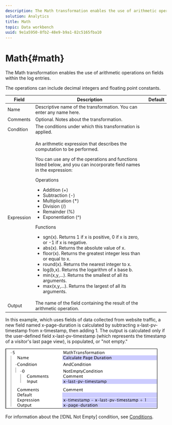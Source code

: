 ```yaml
---
description: The Math transformation enables the use of arithmetic operations on fields within the log entries.
solution: Analytics
title: Math
topic: Data workbench
uuid: 9e1a5950-8fb2-48e9-b9a1-82c5165fba10
---
```


# Math{#math}

The Math transformation enables the use of arithmetic operations on fields within the log entries.

 The operations can include decimal integers and floating point constants.

<table id="table_FDF3DDF1960E43E391A67C9DC2A0E302"> 
 <thead> 
  <tr> 
   <th colname="col1" class="entry"> Field </th> 
   <th colname="col2" class="entry"> Description </th> 
   <th colname="col3" class="entry"> Default </th> 
  </tr> 
 </thead>
 <tbody> 
  <tr> 
   <td colname="col1"> Name </td> 
   <td colname="col2"> Descriptive name of the transformation. You can enter any name here. </td> 
   <td colname="col3"></td> 
  </tr> 
  <tr> 
   <td colname="col1"> Comments </td> 
   <td colname="col2"> Optional. Notes about the transformation. </td> 
   <td colname="col3"></td> 
  </tr> 
  <tr> 
   <td colname="col1"> Condition </td> 
   <td colname="col2"> The conditions under which this transformation is applied. </td> 
   <td colname="col3"></td> 
  </tr> 
  <tr> 
   <td colname="col1"> Expression </td> 
   <td colname="col2"> <p>An arithmetic expression that describes the computation to be performed. </p> <p> You can use any of the operations and functions listed below, and you can incorporate field names in the expression: </p> <p> Operations 
     <ul id="ul_DB5915FADA0A41A3B11F1F48615F40A9">
      <li id="li_CA9EA97243F04760A81313C17EE057B3"> Addition (+) </li>
      <li id="li_908A272EBA2340098C20F22AA8D9ED26"> Subtraction (-) </li>
      <li id="li_C62257FF3AAB436D9148BBEA441621D7"> Multiplication (*) </li>
      <li id="li_B5A9EAB3E49D4CB9A297172199F23542"> Division (/) </li>
      <li id="li_D2D2B51DB2C8412A9B6F9D5F3CC03F8A"> Remainder (%) </li>
      <li id="li_07E7E368FFD2437A852B785E159848E5"> Exponentiation (^) </li>
     </ul></p> <p>Functions 
     <ul id="ul_E335AE8D684340AA998C4A2633FFDEE1">
      <li id="li_E036FF0B5DF244DDBFEDA9BFEDC62251"> sgn(x). Returns 1 if x is positive, 0 if x is zero, or -1 if x is negative. </li>
      <li id="li_90CD8899DDC14778A95930C2768C82BC"> abs(x). Returns the absolute value of x. </li>
      <li id="li_F4AF23F343F74BD88B7166B1C2BB065E"> floor(x). Returns the greatest integer less than or equal to x. </li>
      <li id="li_A31379A3659240C3A629BFAF19A6DDF1"> round(x). Returns the nearest integer to x. </li>
      <li id="li_9C0A0F3A4A304026B543F2A64B98B922"> log(b,x). Returns the logarithm of x base b. </li>
      <li id="li_124D62C2CA5A42CBBCC5DB18FAA8920E"> min(x,y,...). Returns the smallest of all its arguments. </li>
      <li id="li_3B7B9FC1C0BF4E7688F9F49130B97B7F"> max(x,y,...). Returns the largest of all its arguments. </li>
     </ul></p> </td> 
   <td colname="col3"></td> 
  </tr> 
  <tr> 
   <td colname="col1"> Output </td> 
   <td colname="col2"> The name of the field containing the result of the arithmetic operation. </td> 
   <td colname="col3"></td> 
  </tr> 
 </tbody> 
</table>

In this example, which uses fields of data collected from website traffic, a new field named x-page-duration is calculated by subtracting x-last-pv-timestamp from x-timestamp, then adding 1. The output is calculated only if the user-defined field x-last-pv-timestamp (which represents the timestamp of a visitor's last page view), is populated, or "not empty."

![](assets/cfg_TransformationType_Math.png)

For information about the [!DNL Not Empty] condition, see [Conditions](../../../../../home/c-dataset-const-proc/c-conditions/c-abt-cond.md). 
